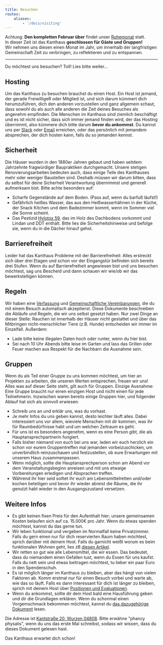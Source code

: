 ```yaml
---
title: Besuchen
routes:
    aliases:
        - '/docs/visiting'
---
```


Achtung: **Den kompletten Februar über** findet unser [Ruhemonat](/events/2020-02-01_month-of-introspection) statt. <br> In dieser Zeit ist das Kanthaus **geschlossen für Gäste und Gruppen!** <br> Wir nehmen uns diesen einen Monat im Jahr, um innerhalb der langfristigen Gemeinschaft Zeit zu verbringen, zu reflektieren und zu entspannen.

---
Du möchtest uns besuchen? Toll! Lies bitte weiter...

## Hosting
Um das Kanthaus zu besuchen brauchst du einen Host. Ein Host ist jemand, der gerade FreiwilligeR oder Mitglied ist, und sich darum kümmert dich herumzuführen, dich den anderen vorzustellen und ganz allgemein schaut, dass sowohl du als auch alle anderen die Zeit deines Besuches als angenehm empfinden. Die Menschen im Kanthaus sind ziemlich beschäftigt und es ist nicht sicher, dass sich immer jemand finden wird, der das Hosting übernimmt, also kümmere dich bitte darum **bevor du ankommst**. Du kannst uns per [Slack](https://slackin.yunity.org) oder [Email](mailto:hello@kanthaus.online) erreichen, oder das persönlich mit jemandem absprechen, der dich hosten kann, falls du so jemanden kennst.

## Sicherheit
Die Häuser wurden in den 1880er Jahren gebaut und haben seitdem Jahrzehnte fragwürdiger Baupraktiken durchgemacht. Unsere stetigen Renovierungsarbeiten bedeuten auch, dass einige Teile des Kanthauses mehr oder weniger Baustellen sind. Deshalb müssen wir darum bitten, dass du selbst für deine Sicherheit Verantwortung übernimmst und generell aufmerksam bist. Bitte achte besonders auf:
- Scharfe Gegenstände auf dem Boden. (Pass auf, wenn du barfuß läufst!)
- Gefährlich heißes Wasser, das aus den Heißwasserhähnen in der Küche, der Snack Kitchen und dem Badezimmer kommt, wenn im Sommer viel die Sonne scheint.
- Das Pestizid [Hylotox 59](https://de.wikipedia.org/wiki/Hylotox), das im Holz des Dachbodens vorkommt und Lindan und DDT enthält. Bitte lies die Sicherheitshinweise und befolge sie, wenn du in die Dächer hinauf gehst.

## Barrierefreiheit
Leider hat das Kanthaus Probleme mit der Barrierefreiheit: Alles erstreckt sich über drei Etagen und schon vor der Eingangstür befinden sich bereits drei Stufen. Wenn du auf Barrierefreiheit angewiesen bist und uns besuchen möchtest, sag uns Bescheid und dann schauen wir wie/ob wir das bewerkstelligen können.

## Regeln
Wir haben eine [Verfassung](/governance/constitution) und [Gemeinschaftliche Vereinbarungen](/governance/collectiveagreements/), die du mit einem Besuch automatisch akzeptierst. Diese Dokumente beschreiben die Abläufe und Regeln, die wir uns selbst gesetzt haben. Nur zwei Dinge an dieser Stelle: Rauchen ist innerhalb der Häuser nicht gestattet und über das Mitbringen nicht-menschlicher Tiere (z.B. Hunde) entscheiden wir immer im Einzelfall. Außerdem:
- Lade bitte keine illegalen Daten hoch oder runter, wenn du hier bist.
- Sei nach 10 Uhr Abends bitte leise im Garten und lass das Grillen oder Feuer machen aus Respekt für die Nachbarn die Ausnahme sein.

## Gruppen
Wenn du als Teil einer Gruppe zu uns kommen möchtest, um hier an Projekten zu arbeiten, die unseren Werten entsprechen, freuen wir uns! Alles was auf dieser Seite steht, gilt auch für Gruppen. Einzige Ausnahme: Eine Gruppe braucht nur einen einzigen Host und nicht einen für jede Teilnehmerin.
Inzwischen waren bereits einige Gruppen hier, und folgender Ablauf hat sich als sinnvoll erwiesen:
- Schreib uns an und erklär uns, was du vorhast.
- Je mehr Infos du uns geben kannst, desto leichter läuft alles. Dabei interessiert uns vor allem, wieviele Menschen mit dir kommen, was ihr für Raumbedürfnisse habt und um welchen Zeitraum es geht.
- Für uns ist es besonders angenehm, wenn es eine Person gibt, die als Hauptansprechpartnerin fungiert.
- Falls bisher niemand von euch bei uns war, laden wir euch herzlich ein schon vor eurem Gruppentreffen mal jemanden vorbeizuschicken, um unverbindlich reinzuschauen und festzustellen, ob eure Erwartungen mit unserem Haus zusammenpassen.
- Wenn möglich, sollte die Hauptansprechperson schon am Abend vor dem Veranstaltungsbeginn anreisen und mit uns etwaige Vorbereitungen erledigen und Absprachen treffen.
- Während ihr hier seid solltet ihr euch am Lebensmittelretten und/oder kochen beteiligen und bevor ihr wieder abreist die Räume, die ihr genutzt habt wieder in den Ausgangszustand versetzen.

## Weitere Infos
- Es gibt keinen fixen Preis für den Aufenthalt hier; unsere gemeinsamen Kosten belaufen sich auf ca. 15.000€ pro Jahr. Wenn du etwas spenden möchtest, kannst du das gerne tun.
- Wir leben funktional und vergeben im Normalfall keine Privatzimmer. Falls du gern einen nur für dich reservierten Raum haben möchtest, sprich darüber mit deinem Host. Falls du garnicht weißt worum es beim funktionalen Wohnen geht, lies zB [diesen Artikel](https://www.deutschlandfunknova.de/beitrag/funktionales-wohnen-wg-mit-gemeinsamem-schlafzimmer).
- Wir retten so gut wie alle Lebensmittel, die wir essen. Das bedeutet, dass du niemandem einen Gefallen tust, wenn du Essen für uns kaufst. Falls du nett sein und etwas beitragen möchtest, tu lieber ein paar Euro in den Spendenschuh.
- Es ist möglich länger im Kanthaus zu bleiben, aber das hängt von vielen Faktoren ab. Komm erstmal nur für einen Besuch vorbei und warte ab, wie das so läuft. Falls es dann interessant für dich ist länger zu bleiben, sprich mit deinem Host über [Positionen und Evaluationen](/governance/positionsandevaluations).
- Wenn du ankommst, sollte dir dein Host bald eine Hausführung geben und dir die Grundlagen erklären. Wenn du schonmal einen Vorgemschmack bekommen möchtest, kannst du [das dazugehörige Dokument](visiTour) lesen.

Die Adresse ist [Kantstraße 20, Wurzen 04808](https://www.openstreetmap.org/search?query=20%20kantstrasse%20wurzen#map=19/51.36711/12.74075&layers=N). Bitte erwähne "phancy physalis", wenn du uns das erste Mal schreibst, sodass wir wissen, dass du dieses Dokument gelesen hast.

Das Kanthaus erwartet dich schon!

